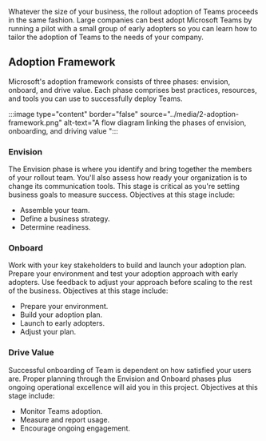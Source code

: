 Whatever the size of your business, the rollout adoption of Teams proceeds in the same fashion. Large companies can best adopt Microsoft Teams by running a pilot with a small group of early adopters so you can learn how to tailor the adoption of Teams to the needs of your company.

## Adoption Framework

Microsoft's adoption framework consists of three phases: envision, onboard, and drive value. Each phase comprises best practices, resources, and tools you can use to successfully deploy Teams.

:::image type="content" border="false" source="../media/2-adoption-framework.png" alt-text="A flow diagram linking the phases of envision, onboarding, and driving value ":::

### Envision

The Envision phase is where you identify and bring together the members of your rollout team. You'll also assess how ready your organization is to change its communication tools. This stage is critical as you're setting business goals to measure success. Objectives at this stage include:

- Assemble your team.
- Define a business strategy.
- Determine readiness.

### Onboard

Work with your key stakeholders to build and launch your adoption plan. Prepare your environment and test your adoption approach with early adopters. Use feedback to adjust your approach before scaling to the rest of the business. Objectives at this stage include:

- Prepare your environment.
- Build your adoption plan.
- Launch to early adopters.
- Adjust your plan.

### Drive Value

Successful onboarding of Team is dependent on how satisfied your users are. Proper planning through the Envision and Onboard phases plus ongoing operational excellence will aid you in this project. Objectives at this stage include:

- Monitor Teams adoption.
- Measure and report usage.
- Encourage ongoing engagement.
